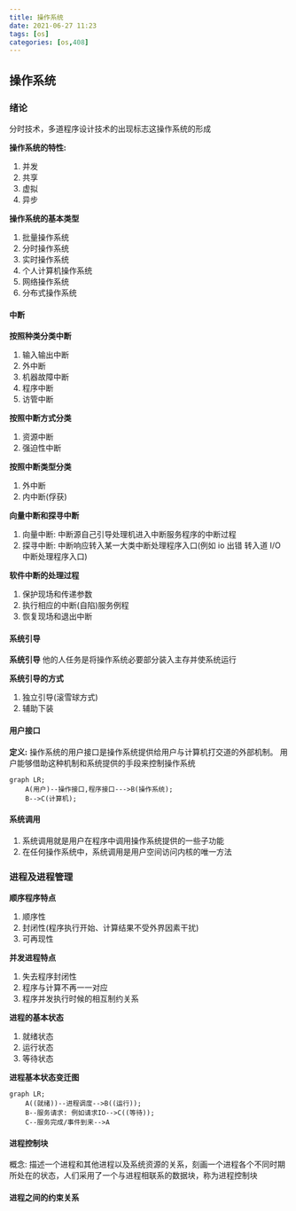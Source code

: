 ```yaml
---
title: 操作系统 
date: 2021-06-27 11:23
tags: [os]
categories: [os,408] 
---
```


## 操作系统


### 绪论

分时技术，多道程序设计技术的出现标志这操作系统的形成


**操作系统的特性:** 
1. 并发
2. 共享
3. 虚拟
4. 异步

**操作系统的基本类型** 
1. 批量操作系统
2. 分时操作系统
3. 实时操作系统
4. 个人计算机操作系统
5. 网络操作系统
6. 分布式操作系统




#### 中断

**按照种类分类中断** 
1. 输入输出中断
2. 外中断
3. 机器故障中断
4. 程序中断
5. 访管中断

**按照中断方式分类** 
1. 资源中断
2. 强迫性中断

**按照中断类型分类** 
1. 外中断
2. 内中断(俘获)

**向量中断和探寻中断** 
1. 向量中断: 中断源自己引导处理机进入中断服务程序的中断过程
2. 探寻中断: 中断响应转入某一大类中断处理程序入口(例如 io 出错 转入道 I/O 中断处理程序入口)


**软件中断的处理过程**
1. 保护现场和传递参数
2. 执行相应的中断(自陷)服务例程
3. 恢复现场和退出中断

#### 系统引导

**系统引导** 他的人任务是将操作系统必要部分装入主存并使系统运行

**系统引导的方式** 
1. 独立引导(滚雪球方式)
2. 辅助下装




#### 用户接口

**定义:**  操作系统的用户接口是操作系统提供给用户与计算机打交道的外部机制。 用户能够借助这种机制和系统提供的手段来控制操作系统
```mermaid
graph LR;
    A(用户)--操作接口,程序接口--->B(操作系统);
    B-->C(计算机);
```

#### 系统调用
1. 系统调用就是用户在程序中调用操作系统提供的一些子功能  
2. 在任何操作系统中，系统调用是用户空间访问内核的唯一方法


### 进程及进程管理


**顺序程序特点** 
1. 顺序性
2. 封闭性(程序执行开始、计算结果不受外界因素干扰)
3. 可再现性

**并发进程特点** 
1. 失去程序封闭性
2. 程序与计算不再一一对应
3. 程序并发执行时候的相互制约关系


**进程的基本状态** 
1. 就绪状态
2. 运行状态
3. 等待状态


**进程基本状态变迁图** 

```mermaid
graph LR;
    A((就绪))--进程调度-->B((运行));
    B--服务请求: 例如请求IO-->C((等待));
    C--服务完成/事件到来-->A
```

#### 进程控制块
概念: 描述一个进程和其他进程以及系统资源的关系，刻画一个进程各个不同时期所处在的状态，人们采用了一个与进程相联系的数据块，称为进程控制块


#### 进程之间的约束关系

